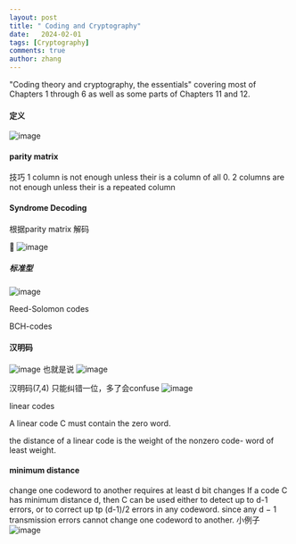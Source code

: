 ```yaml
---
layout: post
title: " Coding and Cryptography"
date:   2024-02-01
tags: [Cryptography]
comments: true
author: zhang
---
```

"Coding theory and cryptography, the essentials" 
covering most of Chapters 1 through 6 as well as some parts of Chapters 11 and 12. 
#### 定义
![image](https://github.com/zhang-mickey/zhang-mickey.github.io/assets/145342600/d810c155-8374-4a3a-ab92-4198955d0920)


#### parity matrix 
技巧
1 column is not enough unless their is a column of all 0.
2 columns are not enough unless their is a repeated column
#### Syndrome Decoding
根据parity matrix 解码

🌰
![image](https://github.com/zhang-mickey/zhang-mickey.github.io/assets/145342600/fe0e62d2-6dab-4d2f-8f99-e10a539182d8)

##### 标准型
![image](https://github.com/zhang-mickey/zhang-mickey.github.io/assets/145342600/8acf2b6e-c0f1-4188-b769-86aca27f1bd5)

Reed-Solomon codes

BCH-codes
#### 汉明码
![image](https://github.com/zhang-mickey/zhang-mickey.github.io/assets/145342600/d83d1e14-2ab8-45d0-ae6d-0a71657b41e9)
也就是说
![image](https://github.com/zhang-mickey/zhang-mickey.github.io/assets/145342600/644ee4d1-1fc7-4e0b-8162-ddf15aaefb3b)

汉明码(7,4)
只能纠错一位，多了会confuse
![image](https://github.com/zhang-mickey/zhang-mickey.github.io/assets/145342600/ae49009e-034c-4a01-a335-91824aec8799)

linear codes

A linear code C must contain the zero word.

the distance of a linear code is the weight of the nonzero code- word of least weight.
#### minimum distance 
change one codeword to another requires at least d bit changes
If a code C has minimum distance d, then C can be used either to detect up to d-1 errors, or to correct up tp (d-1)/2 errors in any codeword. 
since any d − 1 transmission errors cannot change one codeword to another.
小例子
![image](https://github.com/zhang-mickey/zhang-mickey.github.io/assets/145342600/5f4158dc-b512-4e85-8837-4f5674f2a20e)
